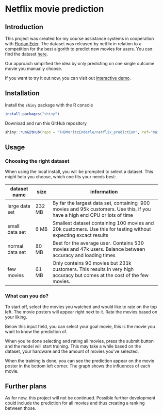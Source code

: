 # Netflix movie prediction

## Introduction

This project was created for my course assistance systems in cooperation with [Florian Eder](https://github.com/FlorianEder). The dataset was released by netflix in relation to a competition for the best algorith to predict new movies for users. You can find the dataset [here](https://www.kaggle.com/netflix-inc/netflix-prize-data). 

Our approach simplified the idea by only predicting on one single outcome movie you manually choose.

If you want to try it out now, you can visit out [interactive demo](https://thdmoritzenderle.shinyapps.io/netflix_prediction/).

## Installation

Install the `shiny` package with the R console

```r
install.packages("shiny")
```

Download and run this GitHub repository

```r
shiny::runGitHub(repo = "THDMoritzEnderle/netflix_prediction", ref="main") 
```

## Usage

### Choosing the right dataset

When using the local install, you will be prompted to select a dataset. This might help you choose, which one fits your needs best:

| dataset name    | size   | information                                                                                                                 |
| --------------- | ------ | --------------------------------------------------------------------------------------------------------------------------- |
| large data set  | 232 MB | By far the largest data set, containing  900 movies and 95k customers. Use this, if you have a high end CPU or lots of time |
| small data set  | 6 MB   | Smallest dataset containing 100 movies and 20k customers. Use this for testing without expecting excact results             |
| normal data set | 80 MB  | Best for the average user. Contains 530 movies and 47k users. Balance between accuracy and loading times                    |
| few movies      | 61 MB  | Only contains 90 movies but 231k customers. This results in very high accuracy but comes at the cost of the few movies.     |

### What can you do?

To start off, select the movies you watched and would like to rate on the top left. The movie posters will appear right next to it. Rate the movies based on your liking. 

Below this input field, you can select your goal movie, this is the movie you want to know the prediction of.

When you're done selecting and rating all movies, press the submit button and the model will start training. This may take a while based on the dataset, your hardware and the amount of movies you've selected.

When the training is done, you can see the prediction appear on the movie poster in the bottom left corner. The graph shows the influences of each movie.

## Further plans

As for now, this project will not be continued. Possible further development could include the prediction for all movies and thus creating a ranking between those.
